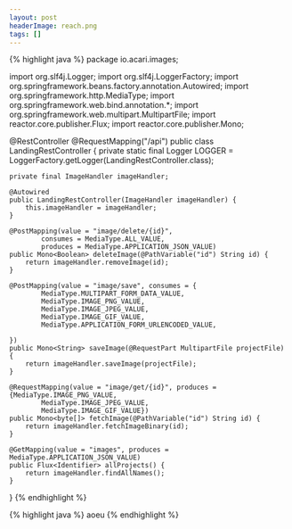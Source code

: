 ```yaml
---
layout: post
headerImage: reach.png
tags: []
---
```


{% highlight java %}
package io.acari.images;


import org.slf4j.Logger;
import org.slf4j.LoggerFactory;
import org.springframework.beans.factory.annotation.Autowired;
import org.springframework.http.MediaType;
import org.springframework.web.bind.annotation.*;
import org.springframework.web.multipart.MultipartFile;
import reactor.core.publisher.Flux;
import reactor.core.publisher.Mono;

@RestController
@RequestMapping("/api")
public class LandingRestController {
    private static final Logger LOGGER = LoggerFactory.getLogger(LandingRestController.class);

    private final ImageHandler imageHandler;

    @Autowired
    public LandingRestController(ImageHandler imageHandler) {
        this.imageHandler = imageHandler;
    }

    @PostMapping(value = "image/delete/{id}",
            consumes = MediaType.ALL_VALUE,
            produces = MediaType.APPLICATION_JSON_VALUE)
    public Mono<Boolean> deleteImage(@PathVariable("id") String id) {
        return imageHandler.removeImage(id);
    }

    @PostMapping(value = "image/save", consumes = {
            MediaType.MULTIPART_FORM_DATA_VALUE,
            MediaType.IMAGE_PNG_VALUE,
            MediaType.IMAGE_JPEG_VALUE,
            MediaType.IMAGE_GIF_VALUE,
            MediaType.APPLICATION_FORM_URLENCODED_VALUE,

    })
    public Mono<String> saveImage(@RequestPart MultipartFile projectFile) {
        return imageHandler.saveImage(projectFile);
    }

    @RequestMapping(value = "image/get/{id}", produces = {MediaType.IMAGE_PNG_VALUE,
            MediaType.IMAGE_JPEG_VALUE,
            MediaType.IMAGE_GIF_VALUE})
    public Mono<byte[]> fetchImage(@PathVariable("id") String id) {
        return imageHandler.fetchImageBinary(id);
    }

    @GetMapping(value = "images", produces = MediaType.APPLICATION_JSON_VALUE)
    public Flux<Identifier> allProjects() {
        return imageHandler.findAllNames();
    }
}
{% endhighlight %}



{% highlight java %}
aoeu
{% endhighlight %}